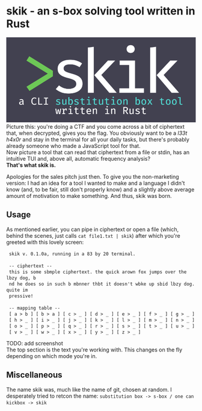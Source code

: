 # skik - an s-box solving tool written in Rust
![](https://github.com/WalrusGumboot/skik/blob/f5445b875c30dc45a60edf0faca433d2406fef71/Frame%201.png)  
Picture this: you're doing a CTF and you come across a bit of ciphertext that, when decrypted, gives you the flag.
You obviously want to be a *l33t h4x0r* and stay in the terminal for all your daily tasks, but there's probably
already someone who made a JavaScript tool for that.  
Now picture a tool that can read that ciphertext from a file or stdin, has an intuitive TUI and, above all, automatic frequency analysis?  
**That's what skik is.**  

Apologies for the sales pitch just then. To give you the non-marketing version: I had an idea for a tool I wanted to make and a language I didn't know (and, to be fair, still don't properly know) and a slightly above average amount of motivation to make something. And thus, skik was born.

## Usage
As mentioned earlier, you can pipe in ciphertext or open a file (which, behind the scenes, just calls `cat file1.txt | skik`) after which you're greeted with this lovely screen:
```
 skik v. 0.1.0a, running in a 83 by 20 terminal.

 -- ciphertext --
 this is some sbmple ciphertext. the quick arown fox jumps over the lbzy dog, b
 nd he does so in such b mbnner thbt it doesn't wbke up sbid lbzy dog. quite im
 pressive!

 -- mapping table --
 [ a > b ] [ b > a ] [ c > _ ] [ d > _ ] [ e > _ ] [ f > _ ] [ g > _ ]
 [ h > _ ] [ i > _ ] [ j > _ ] [ k > _ ] [ l > _ ] [ m > _ ] [ n > _ ]
 [ o > _ ] [ p > _ ] [ q > _ ] [ r > _ ] [ s > _ ] [ t > _ ] [ u > _ ]
 [ v > _ ] [ w > _ ] [ x > _ ] [ y > _ ] [ z > _ ]
```
TODO: add screenshot  
The top section is the text you're working with. This changes on the fly depending on which mode you're in.

## Miscellaneous
The name skik was, much like the name of git, chosen at random. I desperately tried to retcon the name:
```substitution box -> s-box / one can kickbox -> skik```
